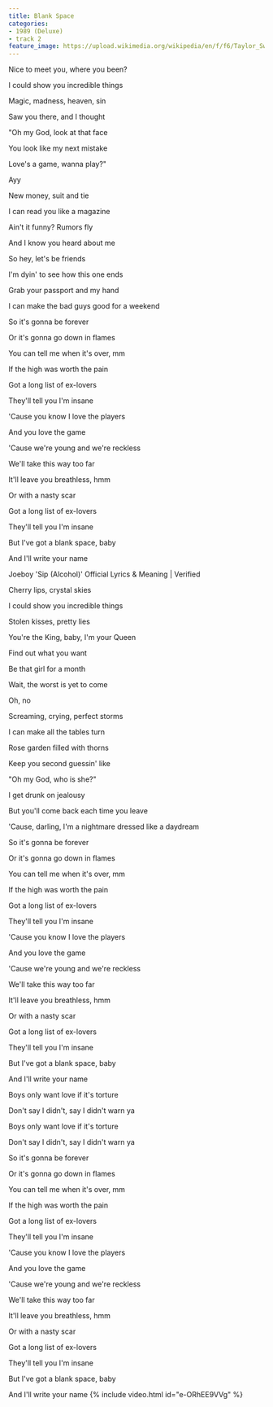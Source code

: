 ```yaml
---
title: Blank Space
categories:
- 1989 (Deluxe)
- track 2
feature_image: https://upload.wikimedia.org/wikipedia/en/f/f6/Taylor_Swift_-_1989.png
--- 
```

Nice to meet you, where you been?

I could show you incredible things

Magic, madness, heaven, sin

Saw you there, and I thought

"Oh my God, look at that face

You look like my next mistake

Love's a game, wanna play?"

Ayy

New money, suit and tie

I can read you like a magazine

Ain't it funny? Rumors fly

And I know you heard about me

So hey, let's be friends

I'm dyin' to see how this one ends

Grab your passport and my hand

I can make the bad guys good for a weekend

So it's gonna be forever

Or it's gonna go down in flames

You can tell me when it's over, mm

If the high was worth the pain

Got a long list of ex-lovers

They'll tell you I'm insane

'Cause you know I love the players

And you love the game

'Cause we're young and we're reckless

We'll take this way too far

It'll leave you breathless, hmm

Or with a nasty scar

Got a long list of ex-lovers

They'll tell you I'm insane

But I've got a blank space, baby

And I'll write your name

Joeboy 'Sip (Alcohol)' Official Lyrics & Meaning | Verified

Cherry lips, crystal skies

I could show you incredible things

Stolen kisses, pretty lies

You're the King, baby, I'm your Queen

Find out what you want

Be that girl for a month

Wait, the worst is yet to come

Oh, no

Screaming, crying, perfect storms

I can make all the tables turn

Rose garden filled with thorns

Keep you second guessin' like

"Oh my God, who is she?"

I get drunk on jealousy

But you'll come back each time you leave

'Cause, darling, I'm a nightmare dressed like a daydream

So it's gonna be forever

Or it's gonna go down in flames

You can tell me when it's over, mm

If the high was worth the pain

Got a long list of ex-lovers

They'll tell you I'm insane

'Cause you know I love the players

And you love the game

'Cause we're young and we're reckless

We'll take this way too far

It'll leave you breathless, hmm

Or with a nasty scar

Got a long list of ex-lovers

They'll tell you I'm insane

But I've got a blank space, baby

And I'll write your name

Boys only want love if it's torture

Don't say I didn't, say I didn't warn ya

Boys only want love if it's torture

Don't say I didn't, say I didn't warn ya

So it's gonna be forever

Or it's gonna go down in flames

You can tell me when it's over, mm

If the high was worth the pain

Got a long list of ex-lovers

They'll tell you I'm insane

'Cause you know I love the players

And you love the game

'Cause we're young and we're reckless

We'll take this way too far

It'll leave you breathless, hmm

Or with a nasty scar

Got a long list of ex-lovers

They'll tell you I'm insane

But I've got a blank space, baby

And I'll write your name
{% include video.html id="e-ORhEE9VVg" %}